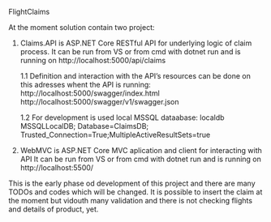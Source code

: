 FlightClaims

At the moment solution contain two project:

1. Claims.API is ASP.NET Core RESTful API for underlying logic of claim process.
	It can be run from VS or from cmd with dotnet run and is running on http://localhost:5000/api/claims

	1.1 Definition and interaction with the API’s resources can be done on this adresses whent the API is running:
			http://localhost:5000/swagger/index.html
			http://localhost:5000/swagger/v1/swagger.json

	1.2 For development is used local MSSQL dataabase:
			localdb MSSQLLocalDB; Database=ClaimsDB; Trusted_Connection=True;MultipleActiveResultSets=true
			
2. WebMVC is ASP.NET Core MVC aplication and client for interacting with API
	 It can be run from VS or from cmd with dotnet run and is running on http://localhost:5500/

This is the early phase od development of this project and there are many TODOs and codes which will be changed.
It is possible to insert the claim at the moment but vidouth many validation and there is not checking flights and details of product, yet.



